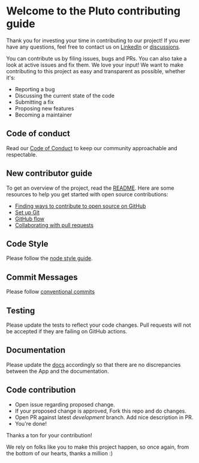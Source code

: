 # Welcome to the Pluto contributing guide

Thank you for investing your time in contributing to our project! If you ever have any questions, feel free to contact us on [LinkedIn](https://www.linkedin.com/company/pluto-open-source-team/) or [discussions](https://github.com/Pluto-Open-Source-Team/pluto-app-v2/discussions).

You can contribute us by filing issues, bugs and PRs. You can also take a look at active issues and fix them. We love your input! We want to make contributing to this project as easy and transparent as possible, whether it's:

- Reporting a bug
- Discussing the current state of the code
- Submitting a fix
- Proposing new features
- Becoming a maintainer

## Code of conduct

Read our [Code of Conduct](./CODE_OF_CONDUCT.md) to keep our community approachable and respectable.

## New contributor guide

To get an overview of the project, read the [README](README.md). Here are some resources to help you get started with open source contributions:

- [Finding ways to contribute to open source on GitHub](https://docs.github.com/en/get-started/exploring-projects-on-github/finding-ways-to-contribute-to-open-source-on-github)
- [Set up Git](https://docs.github.com/en/get-started/quickstart/set-up-git)
- [GitHub flow](https://docs.github.com/en/get-started/quickstart/github-flow)
- [Collaborating with pull requests](https://docs.github.com/en/github/collaborating-with-pull-requests)

## Code Style

Please follow the [node style guide](https://github.com/felixge/node-style-guide).

## Commit Messages

Please follow [conventional commits](https://www.conventionalcommits.org/en/v1.0.0/)

## Testing

Please update the tests to reflect your code changes. Pull requests will not be accepted if they are failing on GitHub actions.

## Documentation

Please update the [docs](README.md) accordingly so that there are no discrepancies between the App and the documentation.

## Code contribution

- Open issue regarding proposed change.
- If your proposed change is approved, Fork this repo and do changes.
- Open PR against latest *development* branch. Add nice description in PR.
- You're done!


Thanks a ton for your contribution!

We rely on folks like you to make this project happen, so once again, from the bottom of our hearts, thanks a million :)
